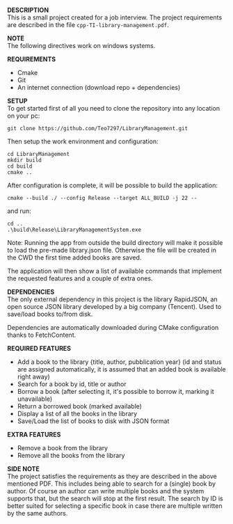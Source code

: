 **DESCRIPTION**\
This is a small project created for a job interview. The project requirements are described in the file `cpp-TI-library-management.pdf`.

**NOTE**\
The following directives work on windows systems.

**REQUIREMENTS**
- Cmake
- Git
- An internet connection (download repo + dependencies)

**SETUP**\
To get started first of all you need to clone the repository into any location on your pc:
```
git clone https://github.com/Teo7297/LibraryManagement.git
```

Then setup the work environment and configuration:

```
cd LibraryManagement
mkdir build
cd build
cmake ..
```

After configuration is complete, it will be possible to build the application:
```
cmake --build ./ --config Release --target ALL_BUILD -j 22 --
```

and run:
```
cd ..
.\build\Release\LibraryManagementSystem.exe
```
Note: Running the app from outside the build directory will make it possible to load the pre-made library.json file.
Otherwise the file will be created in the CWD the first time added books are saved.

The application will then show a list of available commands that implement the requested features and a couple of extra ones.


**DEPENDENCIES**\
The only external dependency in this project is the library RapidJSON, an open source JSON library developed by a big company (Tencent). Used to save/load books to/from disk.

Dependencies are automatically downloaded during CMake configuration thanks to FetchContent.

**REQUIRED FEATURES**
- Add a book to the library {title, author, pubblication year} (id and status are assigned automatically, it is assumed that an added book is available right away)
- Search for a book by id, title or author
- Borrow a book (after selecting it, it's possible to borrow it, marking it unavailable)
- Return a borrowed book (marked available)
- Display a list of all the books in the library
- Save/Load the list of books to disk with JSON format

**EXTRA FEATURES**
- Remove a book from the library
- Remove all the books from the library

**SIDE NOTE**\
The project satisfies the requirements as they are described in the above mentioned PDF.
This includes being able to search for a (single) book by author. Of course an author can
write multiple books and the system supports that, but the search will stop at the first 
result. The search by ID is better suited for selecting a specific book in case there are 
multiple written by the same authors.